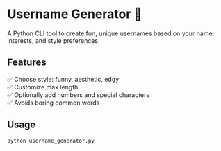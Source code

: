 # Username Generator 🔑

A Python CLI tool to create fun, unique usernames based on your name, interests, and style preferences.

## Features
✅ Choose style: funny, aesthetic, edgy  
✅ Customize max length  
✅ Optionally add numbers and special characters  
✅ Avoids boring common words

## Usage
```bash
python username_generator.py
